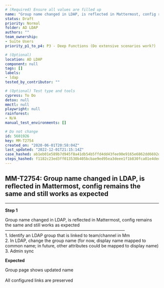 ```yaml
---
# (Required) Ensure all values are filled up
name: "Group name changed in LDAP, is reflected in Mattermost, config remains the same and still works as expected"
status: Draft
priority: Normal
folder: AD LDAP
authors: ""
team_ownership: 
- Suite Users
priority_p1_to_p4: P3 - Deep Functions (Do extensive scenarios work?)

# (Optional)
location: AD LDAP
component: null
tags: []
labels: 
- ldap
tested_by_contributor: ""

# (Optional) Test type and tools
cypress: To Do
detox: null
mmctl: null
playwright: null
rainforest: 
- N/A
manual_test_environments: []

# Do not change
id: 5601926
key: MM-T2754
created_on: "2020-06-01T20:58:04Z"
last_updated: "2022-12-01T21:15:14Z"
case_hashed: ab1eb01e589b7d945f8a41db54b5ffd4dd43fee90e9165e6862dd6692d4a58da11853312dd90e578fbd55cd470ccf631
steps_hashed: f1182c23ed3ff013530b405bcbae9ed95ea3deee1f1b830fca01e4dedab4bd2fffcad6d4d527bf3dbbaf706b46b3deda
---
```


<!-- (Auto-generated) Based on frontmatter's "key" and "name" -->

## MM-T2754: Group name changed in LDAP, is reflected in Mattermost, config remains the same and still works as expected

---

**Step 1**

Group name changed in LDAP, is reflected in Mattermost, config remains the same and still works as expected\
————————————————————————————\
1\. Identify an LDAP group that is linked to team/channel in Mm\
2\. In LDAP, change the group name (for now, display name mapped to common name; in future, other attributes could be mapped to display name)\
3\. Admin sync

**Expected**

Group page shows updated name\
\
All configured links are preserved
